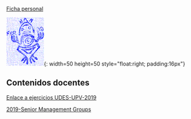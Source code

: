 [Ficha personal](http://www.upv.es/ficha-personal/fgonzal)

![Exlibris](Rana.png){: width=50 height=50 style="float:right; padding:16px"}
## Contenidos docentes 

[Enlace a ejercicios UDES-UPV-2019](https://www.evernote.com/l/ADRo1I-SdzVAnrEfpuylvhdFCiVG7bVy68Y)

[2019-Senior Management Groups](SM_2019_groups.md)